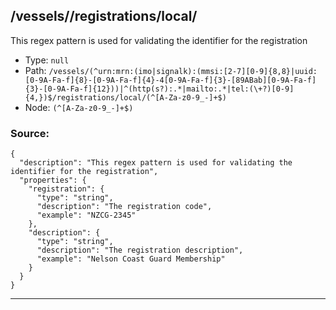 ## /vessels/<RegExp>/registrations/local/<RegExp>

This regex pattern is used for validating the identifier for the registration

* Type: `null`
* Path: `/vessels/(^urn:mrn:(imo|signalk):(mmsi:[2-7][0-9]{8,8}|uuid:[0-9A-Fa-f]{8}-[0-9A-Fa-f]{4}-4[0-9A-Fa-f]{3}-[89ABab][0-9A-Fa-f]{3}-[0-9A-Fa-f]{12}))|^(http(s?):.*|mailto:.*|tel:(\+?)[0-9]{4,})$/registrations/local/(^[A-Za-z0-9_-]+$)`
* Node: `(^[A-Za-z0-9_-]+$)`

### Source:
```
{
  "description": "This regex pattern is used for validating the identifier for the registration",
  "properties": {
    "registration": {
      "type": "string",
      "description": "The registration code",
      "example": "NZCG-2345"
    },
    "description": {
      "type": "string",
      "description": "The registration description",
      "example": "Nelson Coast Guard Membership"
    }
  }
}
```

---
